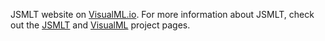 JSMLT website on [VisualML.io](http://visualml.io). For more information about JSMLT, check out the [JSMLT](https://github.com/jsmlt/jsmlt) and [VisualML](https://github.com/jsmlt/visualml) project pages.
